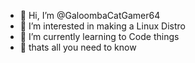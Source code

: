 - 👋 Hi, I’m @GaloombaCatGamer64
- 👀 I’m interested in making a Linux Distro
- 🌱 I’m currently learning to Code things
- 🍕 thats all you need to know

<!---
GaloombaCatGamer64/GaloombaCatGamer64 is a ✨ special ✨ repository because its `README.md` (this file) appears on your GitHub profile.
You can click the Preview link to take a look at your changes.
--->
